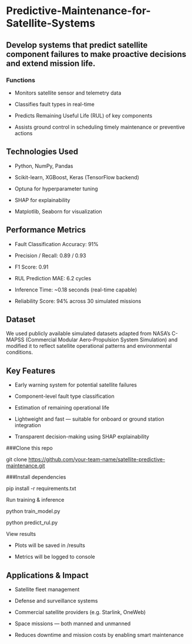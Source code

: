 # Predictive-Maintenance-for-Satellite-Systems
## Develop systems that predict satellite component failures to make proactive decisions and extend mission life.
### Functions
* Monitors satellite sensor and telemetry data

* Classifies fault types in real-time

* Predicts Remaining Useful Life (RUL) of key components

* Assists ground control in scheduling timely maintenance or preventive actions

## Technologies Used
* Python, NumPy, Pandas

* Scikit-learn, XGBoost, Keras (TensorFlow backend)

* Optuna for hyperparameter tuning

* SHAP for explainability

* Matplotlib, Seaborn for visualization

## Performance Metrics
* Fault Classification Accuracy: 91%

* Precision / Recall: 0.89 / 0.93

* F1 Score: 0.91

* RUL Prediction MAE: 6.2 cycles

* Inference Time: ~0.18 seconds (real-time capable)

* Reliability Score: 94% across 30 simulated missions

## Dataset
We used publicly available simulated datasets adapted from NASA’s C-MAPSS (Commercial Modular Aero-Propulsion System Simulation) and modified it to reflect satellite operational patterns and environmental conditions.

## Key Features
* Early warning system for potential satellite failures

* Component-level fault type classification

* Estimation of remaining operational life

* Lightweight and fast — suitable for onboard or ground station integration

* Transparent decision-making using SHAP explainability


###Clone this repo

git clone https://github.com/your-team-name/satellite-predictive-maintenance.git

###Install dependencies

pip install -r requirements.txt

Run training & inference

python train_model.py

python predict_rul.py

View results

* Plots will be saved in /results

* Metrics will be logged to console

## Applications & Impact
* Satellite fleet management

* Defense and surveillance systems

* Commercial satellite providers (e.g. Starlink, OneWeb)

* Space missions — both manned and unmanned

* Reduces downtime and mission costs by enabling smart maintenance


